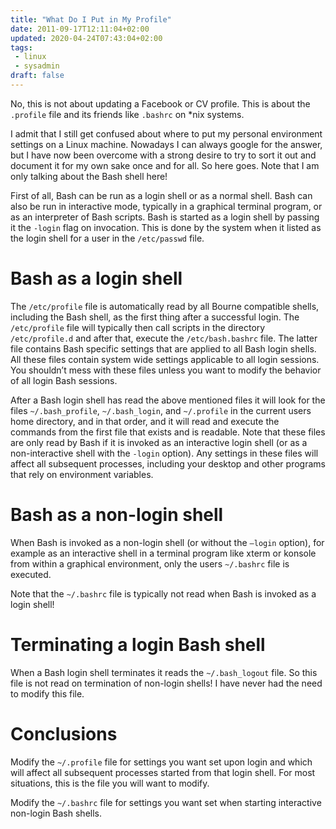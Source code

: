 ```yaml
---
title: "What Do I Put in My Profile"
date: 2011-09-17T12:11:04+02:00
updated: 2020-04-24T07:43:04+02:00
tags:
 - linux
 - sysadmin
draft: false
---
```


No, this is not about updating a Facebook or CV profile. This is about the `.profile` file and its friends like `.bashrc` on \*nix systems.

I admit that I still get confused about where to put my personal environment settings on a Linux machine. Nowadays I can always google for the answer, but I have now been overcome with a strong desire to try to sort it out and document it for my own sake once and for all. So here goes. Note that I am only talking about the Bash shell here!

First of all, Bash can be run as a login shell or as a normal shell. Bash can also be run in interactive mode, typically in a graphical terminal program, or as an interpreter of Bash scripts. Bash is started as a login shell by passing it the `-login` flag on invocation. This is done by the system when it listed as the login shell for a user in the `/etc/passwd` file.

# Bash as a login shell

The `/etc/profile` file is automatically read by all Bourne compatible shells, including the Bash shell, as the first thing after a successful login. The `/etc/profile` file will typically then call scripts in the directory `/etc/profile.d` and after that, execute the `/etc/bash.bashrc` file. The latter file contains Bash specific settings that are applied to all Bash login shells. All these files contain system wide settings applicable to all login sessions. You shouldn’t mess with these files unless you want to modify the behavior of all login Bash sessions.

After a Bash login shell has read the above mentioned files it will look for the files `~/.bash_profile`, `~/.bash_login`, and `~/.profile` in the current users home directory, and in that order, and it will read and execute the commands from the first file that exists and is readable. Note that these files are only read by Bash if it is invoked as an interactive login shell (or as a non-interactive shell with the `-login` option). Any settings in these files will affect all subsequent processes, including your desktop and other programs that rely on environment variables.

# Bash as a non-login shell

When Bash is invoked as a non-login shell (or without the `–login` option), for example as an interactive shell in a terminal program like xterm or konsole from within a graphical environment, only the users `~/.bashrc` file is executed.

Note that the `~/.bashrc` file is typically not read when Bash is invoked as a login shell!

# Terminating a login Bash shell

When a Bash login shell terminates it reads the `~/.bash_logout` file. So this file is not read on termination of non-login shells! I have never had the need to modify this file.

# Conclusions

Modify the `~/.profile` file for settings you want set upon login and which will affect all subsequent processes started from that login shell. For most situations, this is the file you will want to modify.

Modify the `~/.bashrc` file for settings you want set when starting interactive non-login Bash shells.
